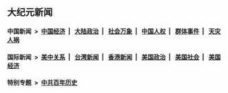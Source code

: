 ## 大纪元新闻

#### 中国新闻 &nbsp;>&nbsp; [中国经济](indexes/ncid283/README.md?02110445) &nbsp;| &nbsp; [大陆政治](indexes/ncid277/README.md?02110445) &nbsp;| &nbsp; [社会万象](indexes/ncid282/README.md?02110445) &nbsp;| &nbsp; [中国人权](indexes/ncid278/README.md?02110445) &nbsp;| &nbsp; [群体事件](indexes/ncid279/README.md?02110445) &nbsp;| &nbsp; [天灾人祸](indexes/ncid280/README.md?02110445)

#### 国际新闻 &nbsp;>&nbsp; [美中关系](indexes/nf1412576/README.md?02110445) &nbsp;| &nbsp; [台湾新闻](indexes/ncid1349361/README.md?02110445) &nbsp;| &nbsp; [香港新闻](indexes/ncid1349362/README.md?02110445) &nbsp;| &nbsp; [美国政治](indexes/ncid1078159/README.md?02110445) &nbsp;| &nbsp; [美国社会](indexes/ncid1078160/README.md?02110445) &nbsp;| &nbsp; [美国经济](indexes/ncid1078158/README.md?02110445)

#### 特别专题 &nbsp;>&nbsp; [中共百年历史](https://github.com/epoch-news/epoch-special/blob/master/README.md?02110445)  
